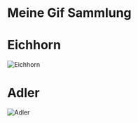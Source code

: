 Meine Gif Sammlung
==================
# Eichhorn

![Eichhorn](https://bilder.t-online.de/b/84/93/82/46/id_84938246/920/tid_da/eichhoernchen-geert-weggen-zeigt-die-welt-der-kleinen-nager-.jpg)

# Adler

![Adler](https://assets.pixolum.com/blog/wp-content/uploads/2016/10/focus-stacking-scharfe-bilder-1.jpg)
